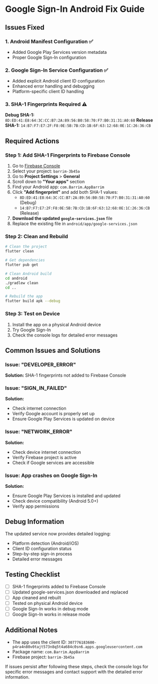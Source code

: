 # Google Sign-In Android Fix Guide

## Issues Fixed

### 1. Android Manifest Configuration ✅
- Added Google Play Services version metadata
- Proper Google Sign-In configuration

### 2. Google Sign-In Service Configuration ✅
- Added explicit Android client ID configuration
- Enhanced error handling and debugging
- Platform-specific client ID handling

### 3. SHA-1 Fingerprints Required ⚠️

**Debug SHA-1:** `8D:ED:41:E8:64:3C:CC:B7:2A:89:56:B0:58:70:F7:B0:31:31:A0:60`
**Release SHA-1:** `14:B7:F7:E7:2F:F8:0E:5B:7B:CD:1B:6F:63:12:68:0E:1C:26:36:CB`

## Required Actions

### Step 1: Add SHA-1 Fingerprints to Firebase Console

1. Go to [Firebase Console](https://console.firebase.google.com/)
2. Select your project: `barrim-3b45a`
3. Go to **Project Settings** > **General**
4. Scroll down to **"Your apps"** section
5. Find your Android app: `com.Barrim.AppBarrim`
6. Click **"Add fingerprint"** and add both SHA-1 values:
   - `8D:ED:41:E8:64:3C:CC:B7:2A:89:56:B0:58:70:F7:B0:31:31:A0:60` (Debug)
   - `14:B7:F7:E7:2F:F8:0E:5B:7B:CD:1B:6F:63:12:68:0E:1C:26:36:CB` (Release)
7. **Download the updated `google-services.json`** file
8. Replace the existing file in `android/app/google-services.json`

### Step 2: Clean and Rebuild

```bash
# Clean the project
flutter clean

# Get dependencies
flutter pub get

# Clean Android build
cd android
./gradlew clean
cd ..

# Rebuild the app
flutter build apk --debug
```

### Step 3: Test on Device

1. Install the app on a physical Android device
2. Try Google Sign-In
3. Check the console logs for detailed error messages

## Common Issues and Solutions

### Issue: "DEVELOPER_ERROR"
**Solution:** SHA-1 fingerprints not added to Firebase Console

### Issue: "SIGN_IN_FAILED"
**Solution:** 
- Check internet connection
- Verify Google account is properly set up
- Ensure Google Play Services is updated on device

### Issue: "NETWORK_ERROR"
**Solution:**
- Check device internet connection
- Verify Firebase project is active
- Check if Google services are accessible

### Issue: App crashes on Google Sign-In
**Solution:**
- Ensure Google Play Services is installed and updated
- Check device compatibility (Android 5.0+)
- Verify app permissions

## Debug Information

The updated service now provides detailed logging:
- Platform detection (Android/iOS)
- Client ID configuration status
- Step-by-step sign-in process
- Detailed error messages

## Testing Checklist

- [ ] SHA-1 fingerprints added to Firebase Console
- [ ] Updated google-services.json downloaded and replaced
- [ ] App cleaned and rebuilt
- [ ] Tested on physical Android device
- [ ] Google Sign-In works in debug mode
- [ ] Google Sign-In works in release mode

## Additional Notes

- The app uses the client ID: `307776183600-p4ra4n80v0tajt573n8q5t4a684c0sn6.apps.googleusercontent.com`
- Package name: `com.Barrim.AppBarrim`
- Firebase project: `barrim-3b45a`

If issues persist after following these steps, check the console logs for specific error messages and contact support with the detailed error information.
